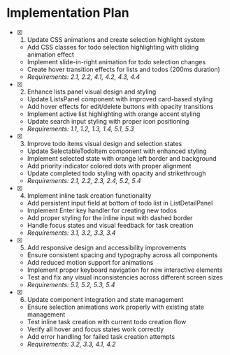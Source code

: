 # Implementation Plan

- [x] 1. Update CSS animations and create selection highlight system
  - Add CSS classes for todo selection highlighting with sliding animation effect
  - Implement slide-in-right animation for todo selection changes
  - Create hover transition effects for lists and todos (200ms duration)
  - _Requirements: 2.1, 2.2, 4.1, 4.2, 4.3, 4.4_

- [x] 2. Enhance lists panel visual design and styling
  - Update ListsPanel component with improved card-based styling
  - Add hover effects for edit/delete buttons with opacity transitions
  - Implement active list highlighting with orange accent styling
  - Update search input styling with proper icon positioning
  - _Requirements: 1.1, 1.2, 1.3, 1.4, 5.1, 5.3_

- [x] 3. Improve todo items visual design and selection states
  - Update SelectableTodoItem component with enhanced styling
  - Implement selected state with orange left border and background
  - Add priority indicator colored dots with proper alignment
  - Update completed todo styling with opacity and strikethrough
  - _Requirements: 2.1, 2.2, 2.3, 2.4, 5.2, 5.4_

- [x] 4. Implement inline task creation functionality
  - Add persistent input field at bottom of todo list in ListDetailPanel
  - Implement Enter key handler for creating new todos
  - Add proper styling for the inline input with dashed border
  - Handle focus states and visual feedback for task creation
  - _Requirements: 3.1, 3.2, 3.3, 3.4_

- [x] 5. Add responsive design and accessibility improvements
  - Ensure consistent spacing and typography across all components
  - Add reduced motion support for animations
  - Implement proper keyboard navigation for new interactive elements
  - Test and fix any visual inconsistencies across different screen sizes
  - _Requirements: 5.1, 5.2, 5.3, 5.4_

- [x] 6. Update component integration and state management
  - Ensure selection animations work properly with existing state management
  - Test inline task creation with current todo creation flow
  - Verify all hover and focus states work correctly
  - Add error handling for failed task creation attempts
  - _Requirements: 3.2, 3.3, 4.1, 4.2_